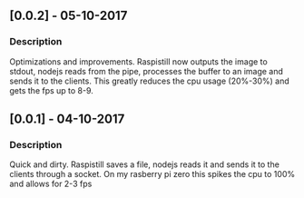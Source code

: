 ## [0.0.2] - 05-10-2017
### Description

Optimizations and improvements. Raspistill now outputs the image to stdout, nodejs reads from the pipe, processes the buffer to an image and sends it to the clients. This greatly reduces the cpu usage (20%-30%) and gets the fps up to 8-9.

## [0.0.1] - 04-10-2017
### Description

Quick and dirty. Raspistill saves a file, nodejs reads it and sends it to the clients through a socket. On my rasberry pi zero this spikes the cpu to 100% and allows for 2-3 fps